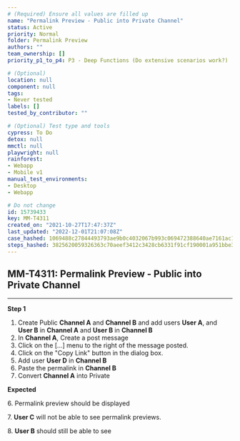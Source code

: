 ```yaml
---
# (Required) Ensure all values are filled up
name: "Permalink Preview - Public into Private Channel"
status: Active
priority: Normal
folder: Permalink Preview
authors: ""
team_ownership: []
priority_p1_to_p4: P3 - Deep Functions (Do extensive scenarios work?)

# (Optional)
location: null
component: null
tags:
- Never tested
labels: []
tested_by_contributor: ""

# (Optional) Test type and tools
cypress: To Do
detox: null
mmctl: null
playwright: null
rainforest: 
- Webapp
- Mobile v1
manual_test_environments:
- Desktop
- Webapp

# Do not change
id: 15739433
key: MM-T4311
created_on: "2021-10-27T17:47:37Z"
last_updated: "2022-12-01T21:07:08Z"
case_hashed: 1069488c27844493793ae9b0c4032067b993c069472388640ae7161ac17c72ad5723e8f066fc186c8fd234f0d29d6592
steps_hashed: 3825620059326363c70aeef3412c3428cb6331f91cf190001a951bbe33fb7e56f9212ccfae12c9b1c71e77a9ec244d95
---
```


<!-- (Auto-generated) Based on frontmatter's "key" and "name" -->

## MM-T4311: Permalink Preview - Public into Private Channel

---

**Step 1**

1. Create Public **Channel A** and **Channel B** and add users **User A**, and **User B** in **Channel A** and **User B** in **Channel B**
2. In **Channel A**, Create a post message
3. Click on the \[...] menu to the right of the message posted.
4. Click on the "Copy Link" button in the dialog box.
5. Add user **User D** in **Channel B**
6. Paste the permalink in **Channel B**
7. Convert **Channel A** into Private

**Expected**

6\. Permalink preview should be displayed

7\. **User C** will not be able to see permalink previews.

8\. **User B** should still be able to see
